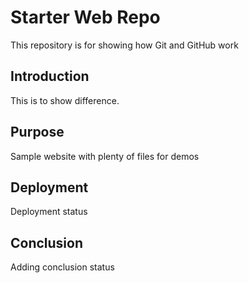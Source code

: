 # Starter Web Repo

This repository is for showing how Git and GitHub work

## Introduction

This is to show difference.

## Purpose

Sample website with plenty of files for demos

## Deployment

Deployment status

## Conclusion

Adding conclusion status